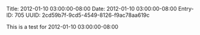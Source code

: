Title: 2012-01-10 03:00:00-08:00
Date: 2012-01-10 03:00:00-08:00
Entry-ID: 705
UUID: 2cd59b7f-9cd5-4549-8126-f9ac78aa619c

This is a test for 2012-01-10 03:00:00-08:00
